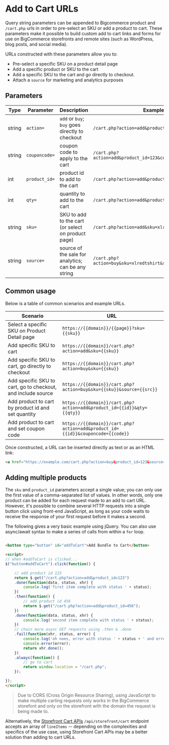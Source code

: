# Add to Cart URLs



Query string parameters can be appended to Bigcommerce product and `/cart.php` urls in order to pre-select an SKU or add a product to cart. These parameters make it possible to build custom add to cart links and forms for use on BigCommerce storefronts and remote sites (such as WordPress, blog posts, and social media).

URLs constructed with these parameters allow you to:
* Pre-select a specific SKU on a product detail page
* Add a specific product or SKU to the cart
* Add a specific SKU to the cart and go directly to checkout.
* Attach a `source` for marketing and analytics purposes

## Parameters

| **Type**| **Parameter** | **Description**                                     | **Example**                                                 |
|-- |-|--|-|
| string  | `action=`     | `add` or  `buy`; `buy` goes directly to checkout    | `/cart.php?action=add&product_id=123`                       |
| string  | `couponcode=` | coupon code to apply to the cart                    | `/cart.php?action=add&product_id=123&couponcode=10off100`   |
| int     | `product_id=` | product id to add to the cart                       | `/cart.php?action=add&product_id=123`                       |
| int     | `qty=`        | quantity to add to the cart                         | `/cart.php?action=add&product_id=123&qty=3`                 |
| string  | `sku=`        | SKU to add to the cart (or select on product page)  | `/cart.php?action=add&sku=xlredtshirt`                      |
| string  | `source=`     | source of the sale for analytics; can be any string | `/cart.php?action=buy&sku=xlredtshirt&source=emailcampaign` |

## Common usage

Below is a table of common scenarios and example URLs.

| **Scenario**                                                 | **URL**                                                              |
|--|-|
| Select a specific SKU on Product Detail page                 |`https://{{domain}}/{{page}}?sku={{sku}}`                             |
| Add specific SKU to cart                                     |`https://{{domain}}/cart.php?action=add&sku={{sku}}`                  |
| Add specific SKU to cart, go directly to checkout            |`https://{{domain}}/cart.php?action=buy&sku={{sku}}`                  |
| Add specific SKU to cart, go to checkout, and include source |`https://{{domain}}/cart.php?action=buy&sku={{sku}}&source={{src}}`   |
| Add product to cart by product id and set quantity           |`https://{{domain}}/cart.php?action=add&product_id={{id}}&qty={{qty}}`|
| Add product to cart and set coupon code                      |`https://{{domain}}/cart.php?action=add&product_id={{id}}&couponcode={{code}}`          |

Once constructed, a URL can be inserted directly as text or as an HTML link:

```html
<a href="https://example.com/cart.php?action=buy&product_id=123&source=blogpost">Purchase Our New Product Now!</a>
```

## Adding multiple products

The `sku` and `product_id` parameters accept a single value; you can only use the first value of a comma-separated list of values. In other words, only one product can be added for each request made to an add to cart URL. However, it's possible to combine several HTTP requests into a single button click using front-end JavaScript, as long as your code waits to receive the response of your first request before it makes a second.

The following gives a very basic example using jQuery.  You can also use async/await syntax to make a series of calls from within a `for` loop.

```html

<button type="button" id="addToCart">Add Bundle to Cart</button>

<script>
// when #addToCart is clicked...
$("button#addToCart").click(function() {

	// add product id 123
    return $.get("/cart.php?action=add&product_id=123")
	.done(function(data, status, xhr) {
		console.log('first item complete with status ' + status);
	})
	.then(function() {
		// add product id 456
		return $.get("/cart.php?action=add&product_id=456");
	})
	.done(function(data, status, xhr) {
		console.log('second item complete with status ' + status);
	})
	// chain more async GET requests using .then & .done
	.fail(function(xhr, status, error) {
		console.log('oh noes, error with status ' + status + ' and error: ');
		console.error(error);
		return xhr.done();
	})
	.always(function() {
		// go to cart
		return window.location = "/cart.php";
	});

});
</script>
```

<!-- theme: warning -->
> Due to CORS (Cross Origin Resource Sharing), using JavaScript to make multiple carting requests only works in the BigCommerce storefont and only on the storefront with the domain the request is being made to.

Alternatively, the [Storefront Cart APIs](/api-docs/cart-and-checkout/working-sf-apis#working-sf-apis_storefront-cart) `/api/storefront/cart` endpoint accepts an array of `lineItems` -- depending on the complexities and specifics of the use case, using Storefront Cart APIs may be a better solution than adding to cart URLs.



<!--stackedit_data:
eyJoaXN0b3J5IjpbLTEyNjk3NjY0NTJdfQ==
-->
